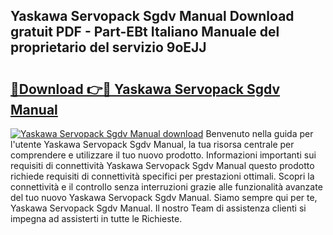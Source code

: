 ## Yaskawa Servopack Sgdv Manual Download gratuit PDF - Part-EBt Italiano Manuale del proprietario del servizio 9oEJJ

# <h2><a href="http://dfa5cd3.blite.top/?on=Yaskawa+Servopack+Sgdv+Manual">🔗Download 👉🔴 Yaskawa Servopack Sgdv Manual</a></h2>

[![Yaskawa Servopack Sgdv Manual download](https://i.imgur.com/lujVjoI.png)](http://dfa5cd3.blite.top/?on=Yaskawa+Servopack+Sgdv+Manual)
Benvenuto nella guida per l'utente Yaskawa Servopack Sgdv Manual, la tua risorsa centrale per comprendere e utilizzare il tuo nuovo prodotto. Informazioni importanti sui requisiti di connettività Yaskawa Servopack Sgdv Manual questo prodotto richiede requisiti di connettività specifici per prestazioni ottimali. Scopri la connettività e il controllo senza interruzioni grazie alle funzionalità avanzate del tuo nuovo Yaskawa Servopack Sgdv Manual. Siamo sempre qui per te, Yaskawa Servopack Sgdv Manual. Il nostro Team di assistenza clienti si impegna ad assisterti in tutte le Richieste.
